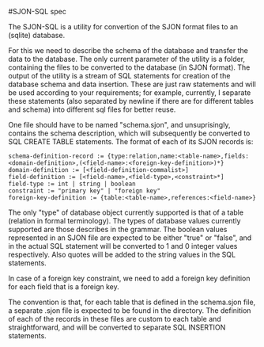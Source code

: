#SJON-SQL spec

The SJON-SQL is a utility for convertion of the SJON format files to an (sqlite) database.

For this we need to describe the schema of the database and transfer the data to the database.
The only current parameter of the utility is a folder, containing the files to be converted to the database (in SJON format).
The output of the utility is a stream of SQL statements for creation of the database schema and data insertion. These are just raw statements and will be used
according to your requirements; for example, currently, I separate these statements (also separated by newline if there are for different tables and schema) 
into different sql files for better reuse.

One file should have to be named "schema.sjon", and unsuprisingly, contains the schema description, which will subsequently be converted to SQL CREATE TABLE
statements. The format of each of its SJON records is:

```
schema-definition-record := {type:relation,name:<table-name>,fields:<domain-definition>,(<field-name>:<foreign-key-definition>)*}
domain-definition := [<field-definition-commalist>]
field-definition := [<field-name>,<field-type>,<constraint>*]
field-type := int | string | boolean
constraint := "primary key" | "foreign key"
foreign-key-definition := {table:<table-name>,references:<field-name>}
```

The only "type" of database object currently supported is that of a table (relation in formal terminology). The types of database values currently supported
are those describes in the grammar. The boolean values represented in an SJON file are expected to be either "true" or "false", and in the actual SQL statement
will be converted to 1 and 0 integer values respectively. Also quotes will be added to the string values in the SQL statements.

In case of a foreign key constraint, we need to add a foreign key definition for each field that is a foreign key.

The convention is that, for each table that is defined in the schema.sjon file, a separate <table-name>.sjon file is expected to be found in the directory.
The definition of each of the records in these files are custom to each table and straightforward, and will be converted to separate SQL INSERTION statements.
